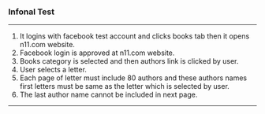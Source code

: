 ### Infonal Test
---

1. It logins with facebook test account and clicks books tab then it opens n11.com website.
2. Facebook login is approved at n11.com website.
3. Books category is selected and then authors link is clicked by user.
4. User selects a letter.
4. Each page of letter must include 80 authors and these authors names first letters must be same as the letter which is selected by user.
5. The last author name cannot be included in next page.

---